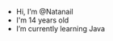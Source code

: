 - Hi, I’m @Natanail
- I'm 14 years old
- I’m currently learning Java

<!---
Zippy555/Zippy555 is a ✨ special ✨ repository because its `README.md` (this file) appears on your GitHub profile.
You can click the Preview link to take a look at your changes.
--->
